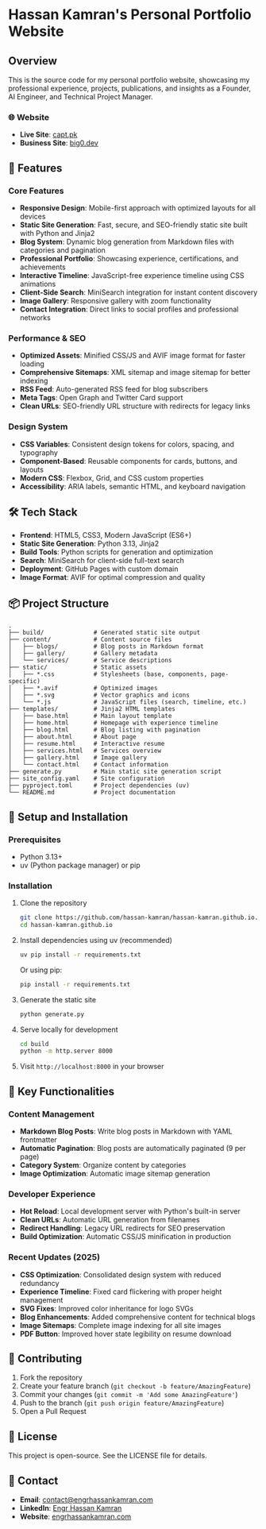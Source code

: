# Hassan Kamran's Personal Portfolio Website

## Overview

This is the source code for my personal portfolio website, showcasing my professional experience, projects, publications, and insights as a Founder, AI Engineer, and Technical Project Manager.

### 🌐 Website
- **Live Site**: [capt.pk](https://capt.pk)
- **Business Site**: [big0.dev](https://big0.dev)

## 🚀 Features

### Core Features
- **Responsive Design**: Mobile-first approach with optimized layouts for all devices
- **Static Site Generation**: Fast, secure, and SEO-friendly static site built with Python and Jinja2
- **Blog System**: Dynamic blog generation from Markdown files with categories and pagination
- **Professional Portfolio**: Showcasing experience, certifications, and achievements
- **Interactive Timeline**: JavaScript-free experience timeline using CSS animations
- **Client-Side Search**: MiniSearch integration for instant content discovery
- **Image Gallery**: Responsive gallery with zoom functionality
- **Contact Integration**: Direct links to social profiles and professional networks

### Performance & SEO
- **Optimized Assets**: Minified CSS/JS and AVIF image format for faster loading
- **Comprehensive Sitemaps**: XML sitemap and image sitemap for better indexing
- **RSS Feed**: Auto-generated RSS feed for blog subscribers
- **Meta Tags**: Open Graph and Twitter Card support
- **Clean URLs**: SEO-friendly URL structure with redirects for legacy links

### Design System
- **CSS Variables**: Consistent design tokens for colors, spacing, and typography
- **Component-Based**: Reusable components for cards, buttons, and layouts
- **Modern CSS**: Flexbox, Grid, and CSS custom properties
- **Accessibility**: ARIA labels, semantic HTML, and keyboard navigation

## 🛠️ Tech Stack

- **Frontend**: HTML5, CSS3, Modern JavaScript (ES6+)
- **Static Site Generation**: Python 3.13, Jinja2
- **Build Tools**: Python scripts for generation and optimization
- **Search**: MiniSearch for client-side full-text search
- **Deployment**: GitHub Pages with custom domain
- **Image Format**: AVIF for optimal compression and quality

## 📦 Project Structure

```
.
├── build/              # Generated static site output
├── content/            # Content source files
│   ├── blogs/          # Blog posts in Markdown format
│   ├── gallery/        # Gallery metadata
│   └── services/       # Service descriptions
├── static/             # Static assets
│   ├── *.css           # Stylesheets (base, components, page-specific)
│   ├── *.avif          # Optimized images
│   ├── *.svg           # Vector graphics and icons
│   └── *.js            # JavaScript files (search, timeline, etc.)
├── templates/          # Jinja2 HTML templates
│   ├── base.html       # Main layout template
│   ├── home.html       # Homepage with experience timeline
│   ├── blog.html       # Blog listing with pagination
│   ├── about.html      # About page
│   ├── resume.html     # Interactive resume
│   ├── services.html   # Services overview
│   ├── gallery.html    # Image gallery
│   └── contact.html    # Contact information
├── generate.py         # Main static site generation script
├── site_config.yaml    # Site configuration
├── pyproject.toml      # Project dependencies (uv)
└── README.md           # Project documentation
```

## 🔧 Setup and Installation

### Prerequisites

- Python 3.13+
- uv (Python package manager) or pip

### Installation

1. Clone the repository
   ```bash
   git clone https://github.com/hassan-kamran/hassan-kamran.github.io.git
   cd hassan-kamran.github.io
   ```

2. Install dependencies using uv (recommended)
   ```bash
   uv pip install -r requirements.txt
   ```
   
   Or using pip:
   ```bash
   pip install -r requirements.txt
   ```

3. Generate the static site
   ```bash
   python generate.py
   ```

4. Serve locally for development
   ```bash
   cd build
   python -m http.server 8000
   ```

5. Visit `http://localhost:8000` in your browser

## 🌈 Key Functionalities

### Content Management
- **Markdown Blog Posts**: Write blog posts in Markdown with YAML frontmatter
- **Automatic Pagination**: Blog posts are automatically paginated (9 per page)
- **Category System**: Organize content by categories
- **Image Optimization**: Automatic image sitemap generation

### Developer Experience
- **Hot Reload**: Local development server with Python's built-in server
- **Clean URLs**: Automatic URL generation from filenames
- **Redirect Handling**: Legacy URL redirects for SEO preservation
- **Build Optimization**: Automatic CSS/JS minification in production

### Recent Updates (2025)
- **CSS Optimization**: Consolidated design system with reduced redundancy
- **Experience Timeline**: Fixed card flickering with proper height management
- **SVG Fixes**: Improved color inheritance for logo SVGs
- **Blog Enhancements**: Added comprehensive content for technical blogs
- **Image Sitemaps**: Complete image indexing for all site images
- **PDF Button**: Improved hover state legibility on resume download

## 🤝 Contributing

1. Fork the repository
2. Create your feature branch (`git checkout -b feature/AmazingFeature`)
3. Commit your changes (`git commit -m 'Add some AmazingFeature'`)
4. Push to the branch (`git push origin feature/AmazingFeature`)
5. Open a Pull Request

## 📄 License

This project is open-source. See the LICENSE file for details.

## 📧 Contact

- **Email**: [contact@engrhassankamran.com](mailto:contact@engrhassankamran.com)
- **LinkedIn**: [Engr Hassan Kamran](https://www.linkedin.com/in/engr-hassan-kamran)
- **Website**: [engrhassankamran.com](https://engrhassankamran.com)
